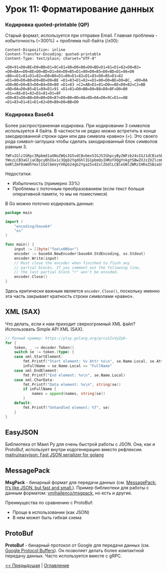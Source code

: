 # Урок 11: Форматирование данных

### Кодировка quoted-printable (QP)
Старый формат, используется при отправке Email. Главная проблема - избыточность (~300%) + проблема null-байта (/x00):

```
Content-Disposition: inline
Content-Transfer-Encoding: quoted-printable
Content-Type: text/plain; charset="UTF-8"

=D0=91=D0=BE=D0=BB=D1=8C=D1=88=D0=B8=D0=BD=D1=81=D1=82=D0=B2= =D0=BA==D0=BE=D0=BD=D1=84=D0=B5=D1=80=D0=B5=D0=BD=D1=86=D0
=B8==D1=81=D1=82==D0=B0=D1=80=D1=82=D1=83=D0=B5=D1=82 =D1=80=D0=B0=D0=BD=D0=BE =D1=83=D1=82==D1=80=D0=BE=D0=BC, =D0=BA
=D0=BE=D0=B3=D0=B4=D0=B0 =D1=83 =C2=AB=D1=81=D0==BE=D0=B2=C2=BB =0D=0A=D0=B5=D1=89=D1=91 =D1=81=D0=BB=D0=B8=D0=BF=D0=B0
=D1==8E=D1=82=D1=81=D1=8F =D0=B3=D0=BB=D0=B0=D0=B7=D0=B0=0D=0A=0D=0A=D0=9C=D1==8B =D1=83=D1=81=D1=82=D0=B0=D0=BB=D0
```

### Кодировка Base64
Более распространенная кодировка. При кодировании 3 символов используется 4 байта. В частности не редко можно встретить
в конце закодированной строки один или два символа «равно» (=). Это своего рода символ-заглушка чтобы сделать
закодированный блок символов равным 3.

```
TWFuIGlzIGRpc3Rpbmd1aXNoZWQsIG5vdCBvbmx5IGJ5IGhpcyByZWFzb24sIGJ1dCBieSB0aGlzIHNpbmd1bGFyIHBhc3Npb24gZnJvbSBvdGhlciBhbmlt
YWxzLCB3aGljaCBpcyBhIGx1c3Qgb2YgdGhlIG1pbmQsIHRoYXQgYnkgYSBwZXJzZXZlcmFuY2Ugb2YgZGVsaWdodCBpbiB0aGUgY29udGludWVkIGFuZCBp
bmRlZmF0aWdhYmxlIGdlbmVyYXRpb24gb2Yga25vd2xlZGdlLCBleGNlZWRzIHRoZSBzaG9ydCB2ZWhlbWVuY2Ugb2YgYW55IGNhcm5hbCBwbGVhc3VyZS4=
```

Недостатки:
* Избыточность (примерно 33%)
* Проблемы с поточным преобразованием (если текст больше оперативной памяти, то мы не поместимся) 

В Go можно поточно кодировать данные:
```go
package main

import (
	"encoding/base64"
	"os"
)

func main() {
	input := []byte("foo\x00bar")
	encoder := base64.NewEncoder(base64.StdEncoding, os.Stdout)
	encoder.Write(input)
	// Must close the encoder when finished to flush any
	// partial blocks. If you comment out the following line,
	// the last partial block "r" won't be encoded.
	encoder.Close()
}
```

Здесь критически важным является `encoder.Close()`, поскольку именно эта часть закрывает кратность строки символами «равно».

## XML (SAX)
Что делать, если к нам приходит сверхогромный XML файл? Использовать Simple API XML (SAX).

```go
// Полный пример: https://play.golang.org/p/cuSIsVyZpD-
for {
	token, _ := decoder.Token()
	switch se := token.(type) {
	case xml.StartElement:
		fmt.Printf("Start element: %v Attr %s\n", se.Name.Local, se.Attr)
		inFullName = se.Name.Local == "FullName"
	case xml.EndElement:
		fmt.Printf("End element: %v\n", se.Name.Local)
	case xml.CharData:
		fmt.Printf("Data element: %v\n", string(se))
		if inFullName {
			names = append(names, string(se))
		}
	default:
		fmt.Printf("Unhandled element: %T", se)
	}
}
```

## EasyJSON
Библиотека от Маил Ру для очень быстрой работы с JSON. Она, как и ProtoBuf, использует внутри кодогенерацию вместо рефлексии.
[mailru/easyjson: Fast JSON serializer for golang](https://github.com/mailru/easyjson) 

## MessagePack
**MsgPack** - бинарный формат для передачи данных (см. [MessagePack: It’s like JSON. but fast and small.](https://msgpack.org/)).
Пример библиотеки для работы с данным форматом: [vmihailenco/msgpack](https://github.com/vmihailenco/msgpack), но есть и другие.

Преимущества по сравнению с ProtoBuf:
* Проще в использовании (как JSON)
* В нем может быть гибкая схема

## ProtoBuf
**ProtoBuf** - бинарный протокол от Google для передачи данных (см. [Google Protocol Buffers](https://developers.google.com/protocol-buffers/)).
Он позволяет делать более компактной передачу данных. Часто используется вместе с gRPC.

[<< Предыдущая](10-io.md) | [Оглавление](../readme.md)
